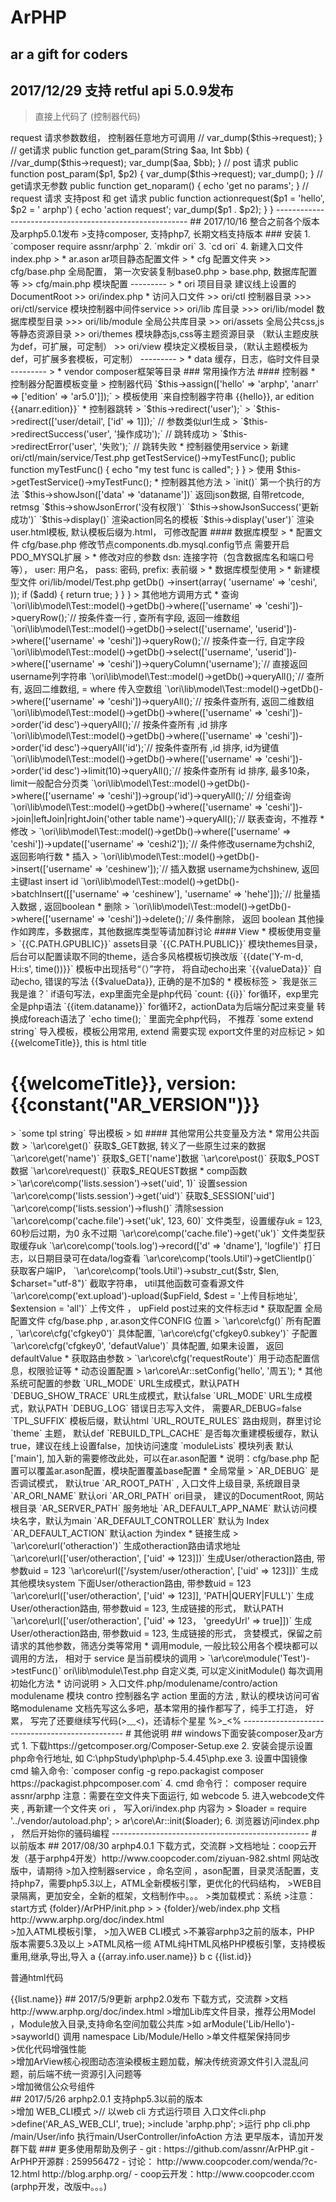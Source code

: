 ArPHP
=====
ar a gift for coders
--------------------
## 2017/12/29  支持 retful api 5.0.9发布
> 直接上代码了 (控制器代码)
<?php
/**
 * Powerd by ArPHP.
 *
 * default Controller.
 *
 */
namespace ori\ctl\main;
use \ar\core\ApiController as Controller;
/**
 * 新增了ApiController
 */
class Index extends Controller
{
    // 第一个被执行的初始化方法
    public function init()
    {
        // $this->request 请求参数数组， 控制器任意地方可调用
        // var_dump($this->request);
    }

    // get请求
    public function get_param(String $aa, Int $bb)
    {
        //var_dump($this->request);
        var_dump($aa, $bb);
    }

    // post 请求
    public function post_param($p1, $p2)
    {
        var_dump($this->request);
        var_dump();

    }

    // get请求无参数
    public function get_noparam()
    {
        echo 'get no params';

    }

    // request 请求 支持post 和 get 请求
    public function actionrequest($p1 = 'hello', $p2 = ' arphp')
    {
        echo 'action request';
        var_dump($p1 . $p2);

    }

}

--------------------------------------------------------


## 2017/10/16  整合之前各个版本及arphp5.0.1发布
>支持composer, 支持php7, 长期文档支持版本

### 安装

1. `composer require assnr/arphp`
2. `mkdir ori`
3. `cd ori`
4. 新建入口文件 index.php
> <?php

$loader = require '../vendor/autoload.php';

ar\core\Ar::init($loader);

5. 浏览器访问入口文件查看效果


### 目录结构说明

> * ar.ason
ar项目静态配置文件

> * cfg
配置文件夹

>> cfg/base.php
全局配置， 第一次安装复制base0.php > base.php, 数据库配置等

>> cfg/main.php
模块配置

---------

> * ori
项目目录 建议线上设置的 DocumentRoot

>> ori/index.php
* 访问入口文件

>> ori/ctl
控制器目录

>>> ori/ctl/service
模块控制器中间件service

>> ori/lib
库目录

>>> ori/lib/model
数据库模型目录

>>> ori/lib/module
全局公共库目录


>> ori/assets
全局公共css,js等静态资源目录

>> ori/themes
模块静态js,css等主题资源目录  （默认主题皮肤为def，可扩展，可定制）

>> ori/view
模块定义模板目录，（默认主题模板为def，可扩展多套模板，可定制）

---------

> * data
缓存，日志，临时文件目录

---------

> * vendor
composer框架等目录

### 常用操作方法

#### 控制器
* 控制器分配置模板变量

> 控制器代码  `$this->assign(['hello' => 'arphp', 'anarr' => ['edition' => 'ar5.0']]);`

> 模板使用   `来自控制器字符串 {{hello}}, ar edition {{anarr.edition}}`

* 控制器跳转

> `$this->redirect('user');`

> `$this->redirect(['user/detail', ['id' => 1]]);` // 参数类似url生成

> `$this->redirectSuccess('user', '操作成功');` // 跳转成功

> `$this->redirectError('user', '失败');`   // 跳转失败

* 控制器使用service

> 新建ori/ctl/main/service/Test.php


	<?php
	/**
	 * Powerd by ArPHP.
	 *
	 * test service.
	 *
	 */
	namespace ori\ctl\main\service;
	/**
	 * Default Controller of webapp.
	 */
	class Test
	{
	    // in controller $this->getTestService()->myTestFunc();
	    public function myTestFunc()
	    {
		echo "my test func is called";

	    }

	}


> 使用 $this->getTestService()->myTestFunc();


* 控制器其他方法
> `init()` 第一个执行的方法
`$this->showJson(['data' => 'dataname'])` 返回json数据, 自带retcode, retmsg

`$this->showJsonError('没有权限')`

`$this->showJsonSuccess('更新成功')`

`$this->display()` 渲染action同名的模板

`$this->display('user')` 渲染user.html模板, 默认模板后缀为.html， 可修改配置




#### 数据库模型

> * 配置文件 cfg/base.php 修改节点components.db.mysql.config节点 需要开启PDO_MYSQL扩展

> * 修改对应的参数 dsn: 连接字符（包含数据库名和端口号等）， user: 用户名， pass: 密码, prefix: 表前缀

> * 数据库模型使用

> * 新建模型文件    ori/lib/model/Test.php


	<?php
	namespace ori\lib\model;

	/**
	 * Test model.
	 */
	class Test extends \ar\core\model
	{
	    // 表名
	    public $tableName = 'test';

	    // 插入一条数据
	    public function addTest($data)
	    {
		$add = self::model()->getDb()
		    ->insert(array(
		        'username' => 'ceshi',
		    ));

		if ($add) {
		    return true;
		}
	    }


	}

> 其他地方调用方式

* 查询

`\ori\lib\model\Test::model()->getDb()->where(['username' => 'ceshi'])->queryRow();`// 按条件查一行 , 查所有字段, 返回一维数组

`\ori\lib\model\Test::model()->getDb()->select(['username', 'userid'])->where(['username' => 'ceshi'])->queryRow();`// 按条件查一行, 自定字段

`\ori\lib\model\Test::model()->getDb()->select(['username', 'userid'])->where(['username' => 'ceshi'])->queryColumn('username');`// 直接返回username列字符串

`\ori\lib\model\Test::model()->getDb()->queryAll();`// 查所有, 返回二维数组, = where 传入空数组

`\ori\lib\model\Test::model()->getDb()->where(['username' => 'ceshi'])->queryAll();`// 按条件查所有, 返回二维数组

`\ori\lib\model\Test::model()->getDb()->where(['username' => 'ceshi'])->order('id desc')->queryAll();`// 按条件查所有 ,id 排序

`\ori\lib\model\Test::model()->getDb()->where(['username' => 'ceshi'])->order('id desc')->queryAll('id');`// 按条件查所有 ,id 排序, id为键值

`\ori\lib\model\Test::model()->getDb()->where(['username' => 'ceshi'])->order('id desc')->limit(10)->queryAll();`// 按条件查所有 id 排序, 最多10条，limit一般配合分页类

`\ori\lib\model\Test::model()->getDb()->where(['username' => 'ceshi'])->group('id')->queryAll();`// 分组查询

`\ori\lib\model\Test::model()->getDb()->where(['username' => 'ceshi'])->join|leftJoin|rightJoin('other table name')->queryAll();`// 联表查询，不推荐


* 修改

> `\ori\lib\model\Test::model()->getDb()->where(['username' => 'ceshi'])->update(['username' => 'ceshi2']);`// 条件修改username为chshi2, 返回影响行数

* 插入

> `\ori\lib\model\Test::model()->getDb()->insert(['username' => 'ceshinew']);`// 插入数据 username为chshinew, 返回主键last insert id


`\ori\lib\model\Test::model()->getDb()->batchInsert([['username' => 'ceshinew'], 'username' => 'hehe']]);`// 批量插入数据 , 返回boolean


* 删除

> `\ori\lib\model\Test::model()->getDb()->where(['username' => 'ceshi'])->delete();`// 条件删除， 返回 boolean



其他操作如跨库，多数据库，其他数据库类型等请加群讨论




#### View

* 模板使用变量


> `{{C.PATH.GPUBLIC}}` assets目录

`{{C.PATH.PUBLIC}}` 模块themes目录， 后台可以配置读取不同的theme，适合多风格模板切换改版

`{{date('Y-m-d, H:i:s', time())}}`  模板中出现括号“（）”字符， 将自动echo出来

`{{valueData}}` 自动echo,  错误的写法 {{$valueData}}, 正确的是不加$的



* 模板标签

> `<if exp="$zhangsan == '张三'">我是张三<else/>我是谁？</if>` if语句写法，exp里面完全是php代码

`<for exp="$i = 0; $i < 3; $i++">count: {{i}}</for>` for循环，exp里完全是php语法

`<for exp="$key in $actionData" as="item">{{item.dataname}}</for>` for循环2，actionData为后端分配过来变量 转换成foreach语法了

`<php>echo time(); </php>`  里面完全php代码， 不推荐

`<import from="要导入的文件" name="导入的具体名字标记">some extend string</import>`  导入模板，模板公用常用, extend 需要实现 export文件里的对应标记
> 如

	<import from="/Layout/global" name="html5">
	    <extend name="title">
		  {{welcomeTitle}},  this is html title
	    </extend>
	    <extend name="body">
		<h1>
		    {{welcomeTitle}}, version: {{constant("AR_VERSION")}}
		</h1>
	    </extend>
	</import>

> `<export name="html5">some tpl string</export>`  导出模板
> 如

	<export name="html5">
	<html>
	    <head>
		<title>
		    <extend name="title"/>
		</title>
		<extend name="css"/>
		<extend name="jshead"/>
	    </head>
	    <body>
		<extend name="body"/>
	    </body>
	    <extend name="jsfoot"/>
	</html>
	</export>


#### 其他常用公共变量及方法

* 常用公共函数
> `\ar\core\get()`  获取$_GET数据, 转义了一些原生过来的数据

`\ar\core\get('name')`  获取$_GET['name']数据

`\ar\core\post()`  获取$_POST数据

`\ar\core\request()`  获取$_REQUEST数据


* comp函数

>`\ar\core\comp('lists.session')->set('uid', 1)` 设置session

`\ar\core\comp('lists.session')->get('uid')` 获取$_SESSION['uid']

`\ar\core\comp('lists.session')->flush()` 清除session

`\ar\core\comp('cache.file')->set('uk', 123, 60)` 文件类型，设置缓存uk = 123, 60秒后过期，为0 永不过期

`\ar\core\comp('cache.file')->get('uk')` 文件类型获取缓存uk

`\ar\core\comp('tools.log')->record(['d' => 'dname'], 'logfile')` 打日志，以日期目录可在data/log查看

`\ar\core\comp('tools.Util')->getClientIp()` 获取客户端IP，

`\ar\core\comp('tools.Util')->substr_cut($str, $len, $charset="utf-8")` 截取字符串， util其他函数可查看源文件

`\ar\core\comp('ext.upload')-upload($upField, $dest = '上传目标地址', $extension = 'all')` 上传文件 ， upField post过来的文件标志id


* 获取配置 全局配置文件 cfg/base.php , ar.ason文件CONFIG 位置

> `\ar\core\cfg()`  所有配置 ,   

`\ar\core\cfg('cfgkey0')` 具体配置,

`\ar\core\cfg('cfgkey0.subkey')`  子配置

`\ar\core\cfg('cfgkey0', 'defautValue')` 具体配置, 如果未设置， 返回defaultValue

* 获取路由参数

> `\ar\core\cfg('requestRoute')`  用于动态配置信息，权限验证等


* 动态设置配置
> \ar\core\Ar::setConfig('hello', '周五');

* 其他系统可配置的参数


`URL_MODE`  URL生成模式，默认PATH

`DEBUG_SHOW_TRACE`  URL生成模式，默认false

`URL_MODE`  URL生成模式，默认PATH

`DEBUG_LOG` 错误日志写入文件， 需要AR_DEBUG=false

`TPL_SUFFIX` 模板后缀，默认html

`URL_ROUTE_RULES` 路由规则，群里讨论

`theme` 主题， 默认def

`REBUILD_TPL_CACHE` 是否每次重建模板缓存，默认true，建议在线上设置false，加快访问速度

`moduleLists` 模块列表 默认['main'], 加入新的需要修改此处，可以在ar.ason配置

* 说明：cfg/base.php 配置可以覆盖ar.ason配置，模块配置覆盖base配置

* 全局常量

> `AR_DEBUG` 是否调试模式， 默认true

`AR_ROOT_PATH` , 入口文件上级目录, 系统跟目录

`AR_ORI_NAME`  默认ori

`AR_ORI_PATH` ori目录， 建议的DocumentRoot, 网站根目录

`AR_SERVER_PATH` 服务地址

`AR_DEFAULT_APP_NAME` 默认访问模块名字，默认为main

`AR_DEFAULT_CONTROLLER`  默认为 Index

`AR_DEFAULT_ACTION` 默认action 为index


* 链接生成

> `\ar\core\url('otheraction')` 生成otheraction路由请求地址

`\ar\core\url(['user/otheraction', ['uid' => 123]])` 生成User/otheraction路由, 带参数uid = 123

`\ar\core\url(['/system/user/otheraction', ['uid' => 123]])` 生成其他模块system 下面User/otheraction路由, 带参数uid = 123

`\ar\core\url(['user/otheraction', ['uid' => 123]], 'PATH|QUERY|FULL')` 生成User/otheraction路由, 带参数uid = 123, 生成链接的形式， 默认PATH

`\ar\core\url(['user/otheraction', ['uid' => 123， 'greedyUrl' => true]])` 生成User/otheraction路由, 带参数uid = 123, 生成链接的形式， 贪婪模式，保留之前请求的其他参数，筛选分类等常用

* 调用module, 一般比较公用各个模块都可以调用的方法， 相对于 service 是当前模块的调用

> `\ar\core\module('Test')->testFunc()`     ori\lib\module\Test.php  自定义类,  可以定义initModule() 每次调用初始化方法

* 访问说明

> 入口文件.php/modulename/contro/action     modulename 模块  contro 控制器名字   action 里面的方法  , 默认的模块访问可省略modulename



文档先写这么多吧，基本常用的操作都写了，纯手工打造， 好累， 写完了还要继续写代码(>﹏<)，还请标个星星 %>_<%



------------------------------------------------



# 其他说明

## windows下面安装composer及ar方式

1. 下载https://getcomposer.org/Composer-Setup.exe

2. 安装会提示设置php命令行地址, 如 C:\phpStudy\php\php-5.4.45\php.exe

3. 设置中国镜像  cmd 输入命令:   `composer config -g repo.packagist composer https://packagist.phpcomposer.com`


4. cmd 命令行：  composer require assnr/arphp     注意：需要在空文件夹下面运行, 如 webcode


5. 进入webcode文件夹 , 再新建一个文件夹 ori ，  写入ori/index.php

内容为   

> <?php
>    $loader = require '../vendor/autoload.php';
>    ar\core\Ar::init($loader);

6. 浏览器访问index.php   ， 然后开始你的骚码编程






-------------------------------------------------

# 以前版本

## 2017/08/30  arphp4.0.1 下载方式，交流群
>文档地址：coop云开发（基于arphp4开发）http://www.coopcoder.com/ziyuan-982.shtml 网站改版中，请期待

>加入控制器service ，命名空间 ，ason配置，目录灵活配置，支持php7，需要php5.3以上，ATML全新模板引擎，更优化的代码结构，

>WEB目录隔离，更加安全，全新的框架，文档制作中。。。

>类加载模式：系统


>注意：start方式        {folder}/ArPHP/init.php
>
>                     {folder}/web/index.php      <?php  include '../ArPHP/init.php';



## 2017/06/20 更新 3.0版本 下载方式，交流群
>文档http://www.arphp.org/doc/index.html</br>
>加入ATML模板引擎，
>加入WEB CLI模式

>不兼容arphp3之前的版本，PHP 版本需要5.3及以上

>ATML风格一缆

    ATML纯HTML风格PHP模板引擎，支持模板重用,继承,导出,导入
    <if exp="$a == 123">
        a  {{array.info.user.name}}
    <elseif exp="$b == 111"/>
        b
    <else/>
        <if exp="$c == 123">
        c
        </if>
    </if>

    <for exp="$key in $lists" as="list">
       {{list.id}}
       <p>普通html代码</p>
       {{list.name}}
    </for>



## 2017/5/9更新 arphp2.0发布 下载方式，交流群

>文档http://www.arphp.org/doc/index.html

>增加Lib库文件目录，推荐公用Model ，Module放入目录,支持命名空间加载公共库
>如 arModule('Lib/Hello')->sayworld()  调用 namespace Lib/Module/Hello
>单文件框架保持同步</br>
>优化代码增强性能</br>
>增加ArView核心视图动态渲染模板主题加载，解决传统资源文件引入混乱问题，前后端不统一资源引入问题等</br>
>增加微信公众号组件</br>

## 2017/5/26    arphp2.0.1 支持php5.3以前的版本</br>

>增加 WEB_CLI模式
>// 以web cli 方式运行项目 入口文件cli.php
>define('AR_AS_WEB_CLI', true);
>include 'arphp.php';

>运行   php cli.php /main/User/info     执行main/UserController/infoAction 方法



更早版本，请加开发群下载


### 更多使用帮助及例子

- git : https://github.com/assnr/ArPHP.git

- ArPHP开源群 : 259956472

- 讨论： http://www.coopcoder.com/wenda/?c-12.html http://blog.arphp.org/

- coop云开发：http://www.coopcoder.ccom (arphp开发，改版中。。。)
